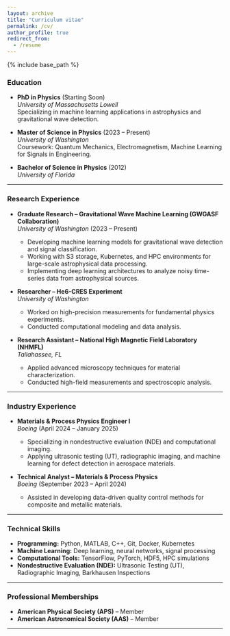 ```yaml
---
layout: archive
title: "Curriculum vitae"
permalink: /cv/
author_profile: true
redirect_from:
  - /resume
---
```


{% include base_path %}


### **Education**  ###
- **PhD in Physics** (Starting Soon)  
  *University of Massachusetts Lowell*  
  Specializing in machine learning applications in astrophysics and gravitational wave detection.  

- **Master of Science in Physics** (2023 – Present)  
  *University of Washington*  
  Coursework: Quantum Mechanics, Electromagnetism, Machine Learning for Signals in Engineering.  

- **Bachelor of Science in Physics** (2012)  
  *University of Florida*  

---

### **Research Experience**  ###
- **Graduate Research – Gravitational Wave Machine Learning (GWGASF Collaboration)**  
  *University of Washington* (2023 – Present)  
  - Developing machine learning models for gravitational wave detection and signal classification.  
  - Working with S3 storage, Kubernetes, and HPC environments for large-scale astrophysical data processing.  
  - Implementing deep learning architectures to analyze noisy time-series data from astrophysical sources.  

- **Researcher – He6-CRES Experiment**  
  *University of Washington*  
  - Worked on high-precision measurements for fundamental physics experiments.  
  - Conducted computational modeling and data analysis.  

- **Research Assistant – National High Magnetic Field Laboratory (NHMFL)**  
  *Tallahassee, FL*  
  - Applied advanced microscopy techniques for material characterization.  
  - Conducted high-field measurements and spectroscopic analysis.  

---

### **Industry Experience**  ###
- **Materials & Process Physics Engineer I**  
  *Boeing* (April 2024 – January 2025)  
  - Specializing in nondestructive evaluation (NDE) and computational imaging.  
  - Applying ultrasonic testing (UT), radiographic imaging, and machine learning for defect detection in aerospace materials.  

- **Technical Analyst – Materials & Process Physics**  
  *Boeing* (September 2023 – April 2024)  
  - Assisted in developing data-driven quality control methods for composite and metallic materials.  

---

### **Technical Skills**  ###
- **Programming:** Python, MATLAB, C++, Git, Docker, Kubernetes  
- **Machine Learning:** Deep learning, neural networks, signal processing  
- **Computational Tools:** TensorFlow, PyTorch, HDF5, HPC simulations  
- **Nondestructive Evaluation (NDE):** Ultrasonic Testing (UT), Radiographic Imaging, Barkhausen Inspections  

---

### **Professional Memberships**  ###
- **American Physical Society (APS)** – Member  
- **American Astronomical Society (AAS)** – Member  

---
